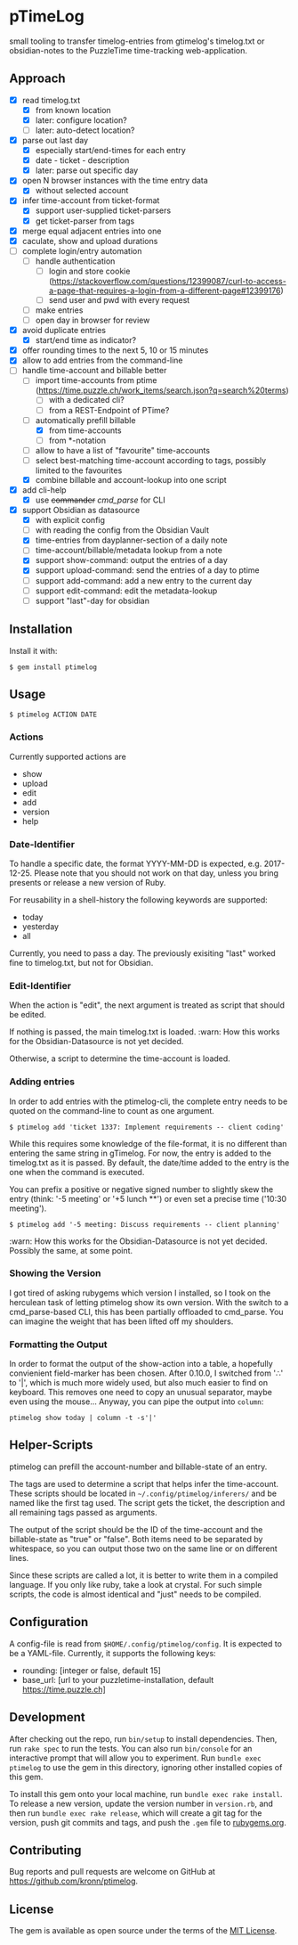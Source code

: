 # pTimeLog

small tooling to transfer timelog-entries from gtimelog's timelog.txt or obsidian-notes to the PuzzleTime time-tracking web-application.

## Approach

- [x] read timelog.txt
  - [x] from known location
  - [x] later: configure location?
  - [ ] later: auto-detect location?
- [x] parse out last day
  - [x] especially start/end-times for each entry
  - [x] date - ticket - description
  - [x] later: parse out specific day
- [x] open N browser instances with the time entry data
  - [x] without selected account
- [x] infer time-account from ticket-format
  - [x] support user-supplied ticket-parsers
  - [x] get ticket-parser from tags
- [x] merge equal adjacent entries into one
- [x] caculate, show and upload durations
- [ ] complete login/entry automation
  - [ ] handle authentication
    - [ ] login and store cookie (https://stackoverflow.com/questions/12399087/curl-to-access-a-page-that-requires-a-login-from-a-different-page#12399176)
    - [ ] send user and pwd with every request
  - [ ] make entries
  - [ ] open day in browser for review
- [x] avoid duplicate entries
  - [x] start/end time as indicator?
- [x] offer rounding times to the next 5, 10 or 15 minutes
- [x] allow to add entries from the command-line
- [ ] handle time-account and billable better
  - [ ] import time-accounts from ptime (https://time.puzzle.ch/work_items/search.json?q=search%20terms)
    - [ ] with a dedicated cli?
    - [ ] from a REST-Endpoint of PTime?
  - [ ] automatically prefill billable
    - [x] from time-accounts
    - [ ] from *-notation
  - [ ] allow to have a list of "favourite" time-accounts
  - [ ] select best-matching time-account according to tags, possibly limited to the favourites
  - [x] combine billable and account-lookup into one script
- [x] add cli-help
  - [x] use ~~commander~~ _cmd_parse_ for CLI
- [x] support Obsidian as datasource
  - [x] with explicit config
  - [ ] with reading the config from the Obsidian Vault
  - [x] time-entries from dayplanner-section of a daily note
  - [ ] time-account/billable/metadata lookup from a note
  - [x] support show-command: output the entries of a day
  - [x] support upload-command: send the entries of a day to ptime
  - [ ] support add-command: add a new entry to the current day
  - [ ] support edit-command: edit the metadata-lookup
  - [ ] support "last"-day for obsidian

## Installation

Install it with:

    $ gem install ptimelog

## Usage

    $ ptimelog ACTION DATE

### Actions

Currently supported actions are

- show
- upload
- edit
- add
- version
- help

### Date-Identifier

To handle a specific date, the format YYYY-MM-DD is expected, e.g. 2017-12-25.
Please note that you should not work on that day, unless you bring presents or
release a new version of Ruby.

For reusability in a shell-history the following keywords are supported:

- today
- yesterday
- all

Currently, you need to pass a day. The previously exisiting "last" worked fine
to timelog.txt, but not for Obsidian.

### Edit-Identifier

When the action is "edit", the next argument is treated as script that should
be edited.

If nothing is passed, the main timelog.txt is loaded.
:warn: How this works for the Obsidian-Datasource is not yet decided.

Otherwise, a script to determine the time-account is loaded.


### Adding entries

In order to add entries with the ptimelog-cli, the complete entry needs to be
quoted on the command-line to count as one argument.

    $ ptimelog add 'ticket 1337: Implement requirements -- client coding'

While this requires some knowledge of the file-format, it is no different than
entering the same string in gTimelog. For now, the entry is added to the
timelog.txt as it is passed. By default, the date/time added to the entry is
the one when the command is executed.

You can prefix a positive or negative signed number to slightly skew the entry
(think: '-5 meeting' or '+5 lunch \*\*') or even set a precise time ('10:30
meeting').

    $ ptimelog add '-5 meeting: Discuss requirements -- client planning'

:warn: How this works for the Obsidian-Datasource is not yet decided. Possibly
the same, at some point.

### Showing the Version

I got tired of asking rubygems which version I installed, so I took on the
herculean task of letting ptimelog show its own version. With the switch to a
cmd_parse-based CLI, this has been partially offloaded to cmd_parse. You can
imagine the weight that has been lifted off my shoulders.

### Formatting the Output

In order to format the output of the show-action into a table, a hopefully
convienient field-marker has been chosen. After 0.10.0, I switched from '∴' to
'|', which is much more widely used, but also much easier to find on keyboard.
This removes one need to copy an unusual separator, maybe even using the mouse...
Anyway, you can pipe the output into `column`:

    ptimelog show today | column -t -s'|'

## Helper-Scripts

ptimelog can prefill the account-number and billable-state of an entry.

The tags are used to determine a script that helps infer the time-account.
These scripts should be located in `~/.config/ptimelog/inferers/` and be named
like the first tag used. The script gets the ticket, the description and all
remaining tags passed as arguments.

The output of the script should be the ID of the time-account and the
billable-state as "true" or "false". Both items need to be separated by
whitespace, so you can output those two on the same line or on different lines.

Since these scripts are called a lot, it is better to write them in a compiled
language. If you only like ruby, take a look at crystal. For such simple
scripts, the code is almost identical and "just" needs to be compiled.

## Configuration

A config-file is read from `$HOME/.config/ptimelog/config`. It is expected
to be a YAML-file. Currently, it supports the following keys:

  - rounding: [integer or false, default 15]
  - base_url: [url to your puzzletime-installation, default https://time.puzzle.ch]

## Development

After checking out the repo, run `bin/setup` to install dependencies. Then, run
`rake spec` to run the tests. You can also run `bin/console` for an interactive
prompt that will allow you to experiment. Run `bundle exec ptimelog` to use
the gem in this directory, ignoring other installed copies of this gem.

To install this gem onto your local machine, run `bundle exec rake install`. To
release a new version, update the version number in `version.rb`, and then run
`bundle exec rake release`, which will create a git tag for the version, push
git commits and tags, and push the `.gem` file to
[rubygems.org](https://rubygems.org).

## Contributing

Bug reports and pull requests are welcome on GitHub at https://github.com/kronn/ptimelog.

## License

The gem is available as open source under the terms of the [MIT License](http://opensource.org/licenses/MIT).
